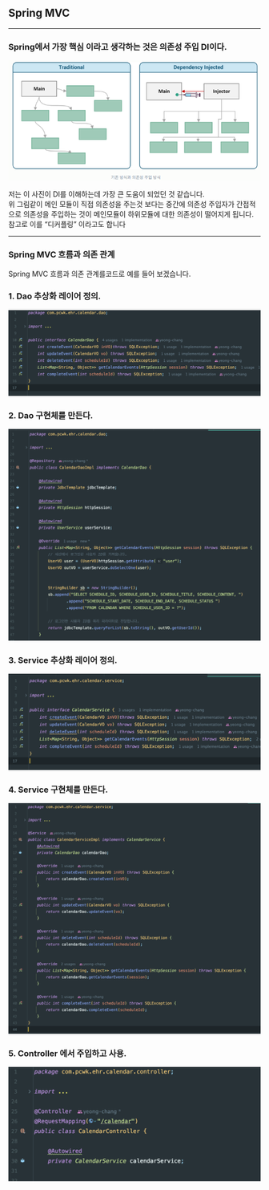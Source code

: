 ## Spring MVC

---


### Spring에서 가장 핵심 이라고 생각하는 것은 의존성 주입 DI이다.

![의존성주입.png](img%2F%EC%9D%98%EC%A1%B4%EC%84%B1%EC%A3%BC%EC%9E%85.png)

저는 이 사진이 DI를 이해하는데 가장 큰 도움이 되었던 것 같습니다.       
위 그림같이 메인 모듈이 직접 의존성을 주는것 보다는  중간에 의존성 주입자가 간접적으로 의존성을 주입하는 것이 메인모듈이 하위모듈에 대한 의존성이 떨어지게 됩니다. 참고로 이를 “디커플링” 이라고도 합니다

---

### Spring MVC 흐름과 의존 관계

Spring MVC 흐름과 의존 관계를코드로 예를 들어 보겠습니다.

### 1. Dao 추상화 레이어 정의.       
![CalendarDao.png](img%2FCalendarDao.png)
### 2. Dao 구현체를 만든다.
![CalendarDaoImpl.png](img%2FCalendarDaoImpl.png)
### 3. Service 추상화 레이어 정의.
![CalendarService.png](img%2FCalendarService.png)
### 4. Service 구현체를 만든다.
![CalendarServiceImpl.png](img%2FCalendarServiceImpl.png)
### 5. Controller 에서 주입하고 사용.
![CalendarController.png](img%2FCalendarController.png)
